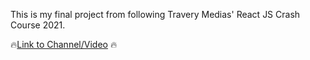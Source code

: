 This is my final project from following Travery Medias' React JS Crash Course 2021.

:fire:[Link to Channel/Video](https://www.youtube.com/watch?v=w7ejDZ8SWv8)
:fire:
